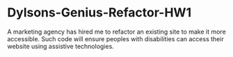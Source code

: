 # Dylsons-Genius-Refactor-HW1
A marketing agency has hired me to refactor an existing site to make it more accessible. Such code will ensure peoples with disabilities can access their website using assistive technologies.
